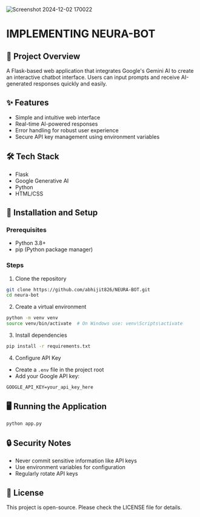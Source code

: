 ![Screenshot 2024-12-02 170022](https://github.com/user-attachments/assets/64ddba44-3711-44d8-ba26-557d02b8d4be)
# IMPLEMENTING NEURA-BOT 

## 📌 Project Overview
A Flask-based web application that integrates Google's Gemini AI to create an interactive chatbot interface. Users can input prompts and receive AI-generated responses quickly and easily.

## ✨ Features
- Simple and intuitive web interface
- Real-time AI-powered responses
- Error handling for robust user experience
- Secure API key management using environment variables

## 🛠 Tech Stack
- Flask
- Google Generative AI
- Python
- HTML/CSS

## 🚀 Installation and Setup

### Prerequisites
- Python 3.8+
- pip (Python package manager)

### Steps
1. Clone the repository
```bash
git clone https://github.com/abhijit826/NEURA-BOT.git
cd neura-bot
```

2. Create a virtual environment
```bash
python -m venv venv
source venv/bin/activate  # On Windows use: venv\Scripts\activate
```

3. Install dependencies
```bash
pip install -r requirements.txt
```

4. Configure API Key
- Create a `.env` file in the project root
- Add your Google API key:
```
GOOGLE_API_KEY=your_api_key_here
```

## 🖥 Running the Application
```bash
python app.py
```

## 🔒 Security Notes
- Never commit sensitive information like API keys
- Use environment variables for configuration
- Regularly rotate API keys

## 📄 License
This project is open-source. Please check the LICENSE file for details.


